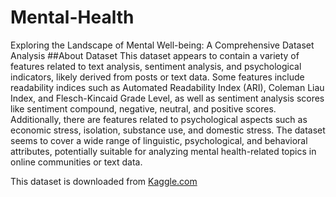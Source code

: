# Mental-Health
Exploring the Landscape of Mental Well-being: A Comprehensive Dataset Analysis
##About Dataset
This dataset appears to contain a variety of features related to text analysis, sentiment analysis, and psychological indicators, likely derived from posts or text data. Some features include readability indices such as Automated Readability Index (ARI), Coleman Liau Index, and Flesch-Kincaid Grade Level, as well as sentiment analysis scores like sentiment compound, negative, neutral, and positive scores. Additionally, there are features related to psychological aspects such as economic stress, isolation, substance use, and domestic stress. The dataset seems to cover a wide range of linguistic, psychological, and behavioral attributes, potentially suitable for analyzing mental health-related topics in online communities or text data.

This dataset is downloaded from [Kaggle.com](https://www.kaggle.com/datasets/bhavikjikadara/mental-health-dataset/data)
